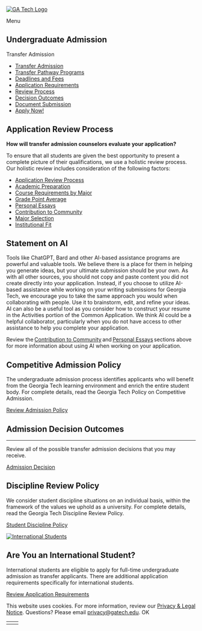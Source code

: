 [![GA Tech Logo](https://admission.gatech.edu/images/gt-logo-oneline-white.svg)](https://admission.gatech.edu/)

Menu

## Undergraduate Admission

Transfer Admission

- [Transfer Admission](https://admission.gatech.edu/transfer)
- [Transfer Pathway Programs](https://admission.gatech.edu/transfer/transfer-pathway-programs)
- [Deadlines and Fees](https://admission.gatech.edu/transfer/deadlines-fees)
- [Application Requirements](https://admission.gatech.edu/transfer/application-requirements)
- [Review Process](https://admission.gatech.edu/transfer/application-review)
- [Decision Outcomes](https://admission.gatech.edu/transfer/decision-outcomes)
- [Document Submission](https://admission.gatech.edu/apply/documents)
- [Apply Now!](https://application.gatech.edu/apply/)

## Application Review Process

**How will transfer admission counselors evaluate your application?**

To ensure that all students are given the best opportunity to present a complete picture of their qualifications, we use a holistic review process. Our holistic review includes consideration of the following factors:

- [Application Review Process](https://admission.gatech.edu/transfer/application-review)
- [Academic Preparation](https://admission.gatech.edu/transfer/academic-preparation)
- [Course Requirements by Major](https://admission.gatech.edu/transfer/course-requirements-major)
- [Grade Point Average](https://admission.gatech.edu/transfer/gpa-requirements)
- [Personal Essays](https://admission.gatech.edu/transfer/personal-essays)
- [Contribution to Community](https://admission.gatech.edu/transfer/contribution-community)
- [Major Selection](https://admission.gatech.edu/transfer/major-selection)
- [Institutional Fit](https://admission.gatech.edu/transfer/institutional-fit)

## Statement on AI

Tools like ChatGPT, Bard and other AI-based assistance programs are powerful and valuable tools. We believe there is a place for them in helping you generate ideas, but your ultimate submission should be your own. As with all other sources, you should not copy and paste content you did not create directly into your application. Instead, if you choose to utilize AI-based assistance while working on your writing submissions for Georgia Tech, we encourage you to take the same approach you would when collaborating with people. Use it to brainstorm, edit, and refine your ideas. AI can also be a useful tool as you consider how to construct your resume in the Activities portion of the Common Application. We think AI could be a helpful collaborator, particularly when you do not have access to other assistance to help you complete your application.

Review the [Contribution to Community](https://admission.gatech.edu/transfer/contribution-community) and [Personal Essays](https://admission.gatech.edu/transfer/personal-essays) sections above for more information about using AI when working on your application.

## Competitive Admission Policy

The undergraduate admission process identifies applicants who will benefit from the Georgia Tech learning environment and enrich the entire student body. For complete details, read the Georgia Tech Policy on Competitive Admission.

[Review Admission Policy](https://admission.gatech.edu/transfer/competitive-admission)

## Admission Decision Outcomes

* * *

Review all of the possible transfer admission decisions that you may receive.

[Admission Decision](https://admission.gatech.edu/transfer/decision-outcomes)

## Discipline Review Policy

We consider student discipline situations on an individual basis, within the framework of the values we uphold as a university. For complete details, read the Georgia Tech Discipline Review Policy.

[Student Discipline Policy](https://admission.gatech.edu/discipline-review)

[![International Students](https://admission.gatech.edu/images/blocks/p25.jpg)](https://admission.gatech.edu/international/transfer)

## Are You an International Student?

International students are eligible to apply for full-time undergraduate admission as transfer applicants. There are additional application requirements specifically for international students.

[Review Application Requirements](https://admission.gatech.edu/international/transfer)

This website uses cookies. For more information, review our [Privacy & Legal Notice](https://www.gatech.edu/privacy). Questions? Please email [privacy@gatech.edu](mailto:privacy@gatech.edu).
OK

|     |     |
| --- | --- |
|  |  |
